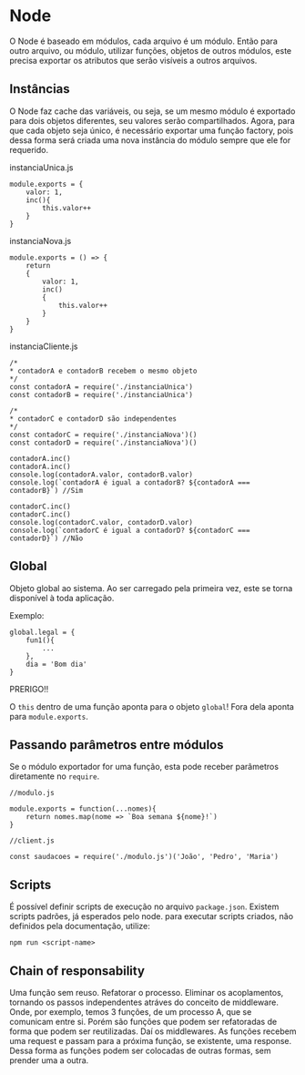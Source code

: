# Node

O Node é baseado em módulos, cada arquivo é um módulo. Então para outro arquivo, ou módulo, utilizar funções, objetos de outros módulos, este precisa exportar os atributos que serão visíveis a outros arquivos.

## Instâncias

O Node faz cache das variáveis, ou seja, se um mesmo módulo é exportado para dois objetos diferentes, seu valores serão compartilhados. Agora, para que cada objeto seja único, é necessário exportar uma função factory, pois dessa forma será criada uma nova instância do módulo sempre que ele for requerido.

instanciaUnica.js

    module.exports = { 
        valor: 1,
        inc(){
            this.valor++
        }
    }

instanciaNova.js

    module.exports = () => {
        return
        {
            valor: 1,
            inc()
            {
                this.valor++
            }
        }
    }

instanciaCliente.js

    /*
    * contadorA e contadorB recebem o mesmo objeto
    */
    const contadorA = require('./instanciaUnica')
    const contadorB = require('./instanciaUnica')

    /*
    * contadorC e contadorD são independentes
    */
    const contadorC = require('./instanciaNova')()
    const contadorD = require('./instanciaNova')()

    contadorA.inc()
    contadorA.inc()
    console.log(contadorA.valor, contadorB.valor)
    console.log(`contadorA é igual a contadorB? ${contadorA === contadorB}`) //Sim

    contadorC.inc()
    contadorC.inc()
    console.log(contadorC.valor, contadorD.valor)
    console.log(`contadorC é igual a contadorD? ${contadorC === contadorD}`) //Não

## Global

Objeto global ao sistema. Ao ser carregado pela primeira vez, este se torna disponível à toda aplicação.

Exemplo:

    global.legal = {
        fun1(){
            ...
        },
        dia = 'Bom dia'
    }

PRERIGO!!

O `this` dentro de uma função aponta para o objeto `global`! Fora dela aponta para `module.exports`.

## Passando parâmetros entre módulos

Se o módulo exportador for uma função, esta pode receber parâmetros diretamente no `require`.

    //modulo.js

    module.exports = function(...nomes){
        return nomes.map(nome => `Boa semana ${nome}!`)
    }

    //client.js

    const saudacoes = require('./modulo.js')('João', 'Pedro', 'Maria')

## Scripts

É possível definir scripts de execução no arquivo `package.json`. Existem scripts padrões, já esperados pelo node. para executar scripts criados, não definidos pela documentação, utilize:

    npm run <script-name>

## Chain of responsability

Uma função sem reuso. Refatorar o processo. Eliminar os acoplamentos, tornando os passos independentes atráves do conceito de middleware. Onde, por exemplo, temos 3 funções, de um processo A, que se comunicam entre si. Porém são funções que podem ser refatoradas de forma que podem ser reutilizadas. Daí os middlewares. As funções recebem uma request e passam para a próxima função, se existente, uma response. Dessa forma as funções podem ser colocadas de outras formas, sem prender uma a outra.


